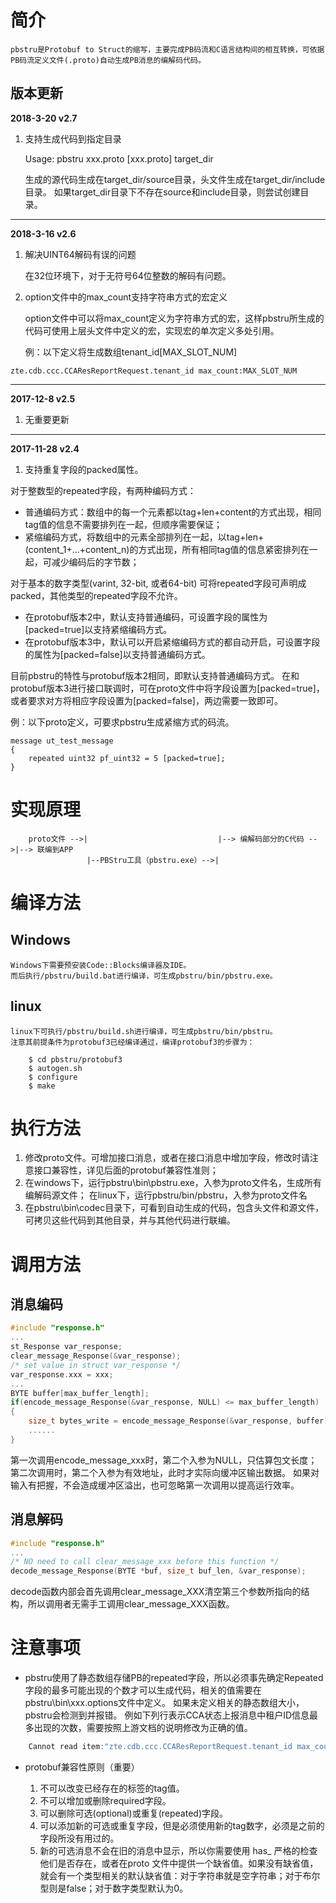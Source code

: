 # 简介

	pbstru是Protobuf to Struct的缩写，主要完成PB码流和C语言结构间的相互转换，可依据PB码流定义文件(.proto)自动生成PB消息的编解码代码。

## 版本更新

**2018-3-20 v2.7**

1. 支持生成代码到指定目录

	Usage: pbstru xxx.proto [xxx.proto] target_dir
	
	生成的源代码生成在target_dir/source目录，头文件生成在target_dir/include目录。
	如果target_dir目录下不存在source和include目录，则尝试创建目录。
	
----

**2018-3-16 v2.6**

1. 解决UINT64解码有误的问题

	在32位环境下，对于无符号64位整数的解码有问题。

1. option文件中的max_count支持字符串方式的宏定义

	option文件中可以将max_count定义为字符串方式的宏，这样pbstru所生成的代码可使用上层头文件中定义的宏，实现宏的单次定义多处引用。

	例：以下定义将生成数组tenant_id[MAX_SLOT_NUM]

```
zte.cdb.ccc.CCAResReportRequest.tenant_id max_count:MAX_SLOT_NUM
```

----

**2017-12-8 v2.5**

1. 无重要更新

----

**2017-11-28 v2.4**

1. 支持重复字段的packed属性。

对于整数型的repeated字段，有两种编码方式：

* 普通编码方式：数组中的每一个元素都以tag+len+content的方式出现，相同tag值的信息不需要排列在一起，但顺序需要保证；
* 紧缩编码方式，将数组中的元素全部排列在一起，以tag+len+(content_1+...+content_n)的方式出现，所有相同tag值的信息紧密排列在一起，可减少编码后的字节数；

对于基本的数字类型(varint, 32-bit, 或者64-bit) 可将repeated字段可声明成packed，其他类型的repeated字段不允许。

* 在protobuf版本2中，默认支持普通编码，可设置字段的属性为[packed=true]以支持紧缩编码方式。
* 在protobuf版本3中，默认可以开启紧缩编码方式的都自动开启，可设置字段的属性为[packed=false]以支持普通编码方式。

目前pbstru的特性与protobuf版本2相同，即默认支持普通编码方式。
在和protobuf版本3进行接口联调时，可在proto文件中将字段设置为[packed=true]，或者要求对方将相应字段设置为[packed=false]，两边需要一致即可。

例：以下proto定义，可要求pbstru生成紧缩方式的码流。
```
message ut_test_message
{
    repeated uint32 pf_uint32 = 5 [packed=true];
}
```

# 实现原理

```
    proto文件 -->|                             |--> 编解码部分的C代码 -->|--> 联编到APP
                 |--PBStru工具（pbstru.exe）-->|
```

# 编译方法

## Windows
	Windows下需要预安装Code::Blocks编译器及IDE。
	而后执行/pbstru/build.bat进行编译，可生成pbstru/bin/pbstru.exe。

## linux
	linux下可执行/pbstru/build.sh进行编译，可生成pbstru/bin/pbstru。
	注意其前提条件为protobuf3已经编译通过，编译protobuf3的步骤为：
```
	$ cd pbstru/protobuf3
	$ autogen.sh
	$ configure
	$ make
```
	
# 执行方法

1. 修改proto文件。可增加接口消息，或者在接口消息中增加字段，修改时请注意接口兼容性，详见后面的protobuf兼容性准则；
2. 在windows下，运行pbstru\bin\pbstru.exe，入参为proto文件名，生成所有编解码源文件；
	在linux下，运行pbstru/bin/pbstru，入参为proto文件名
3. 在pbstru\bin\codec目录下，可看到自动生成的代码，包含头文件和源文件，可拷贝这些代码到其他目录，并与其他代码进行联编。

# 调用方法

## 消息编码

```C
#include "response.h"
... 
st_Response var_response; 
clear_message_Response(&var_response); 
/* set value in struct var_response */
var_response.xxx = xxx;
... 
BYTE buffer[max_buffer_length];
if(encode_message_Response(&var_response, NULL) <= max_buffer_length)  // First call encode_message_xxx 
{
    size_t bytes_write = encode_message_Response(&var_response, buffer);  // second call encode_message_xxx
    ......
}
```
第一次调用encode_message_xxx时，第二个入参为NULL，只估算包文长度；第二次调用时，第二个入参为有效地址，此时才实际向缓冲区输出数据。
如果对输入有把握，不会造成缓冲区溢出，也可忽略第一次调用以提高运行效率。

## 消息解码

```C
#include "response.h"
...
/* NO need to call clear_message_xxx before this function */ 
decode_message_Response(BYTE *buf, size_t buf_len, &var_response);
```

decode函数内部会首先调用clear_message_XXX清空第三个参数所指向的结构，所以调用者无需手工调用clear_message_XXX函数。


# 注意事项
	
* pbstru使用了静态数组存储PB的repeated字段，所以必须事先确定Repeated字段的最多可能出现的个数才可以生成代码，相关的值需要在pbstru\bin\xxx.options文件中定义。
如果未定义相关的静态数组大小，pbstru会检测到并报错。
例如下列行表示CCA状态上报消息中租户ID信息最多出现的次数，需要按照上游文档的说明修改为正确的值。

```C	
    Cannot read item:"zte.cdb.ccc.CCAResReportRequest.tenant_id max_count:?" from option file.
```

* protobuf兼容性原则（重要）

	1. 不可以改变已经存在的标签的tag值。
    2. 不可以增加或删除required字段。
    3. 可以删除可选(optional)或重复(repeated)字段。
    4. 可以添加新的可选或重复字段，但是必须使用新的tag数字，必须是之前的字段所没有用过的。
    5. 新的可选消息不会在旧的消息中显示，所以你需要使用 has_ 严格的检查他们是否存在，或者在proto 文件中提供一个缺省值。如果没有缺省值，就会有一个类型相关的默认缺省值：对于字符串就是空字符串；对于布尔型则是false；对于数字类型默认为0。